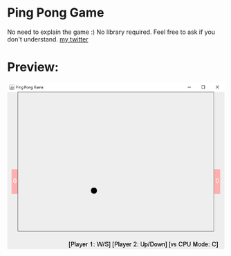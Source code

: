 # Ping Pong Game
No need to explain the game :)
No library required.
Feel free to ask if you don't understand.
[my twitter](https://twitter.com/ibrahimmdogann)

# Preview:

![Demo Preview](https://github.com/dedinededin/Ping-Pong-Game/blob/master/pingpong.png?raw=true)
